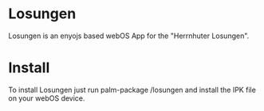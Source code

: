 Losungen
========

Losungen is an enyojs based webOS App for the "Herrnhuter Losungen".

Install
=======

To install Losungen just run palm-package /losungen and install the IPK file on your webOS device.
